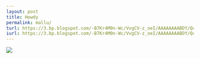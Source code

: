 ```yaml
---
layout: post
title: Howdy 
permalink: mallu/
turl: https://3.bp.blogspot.com/-B7Kr4M0n-Wc/VvgCV-z_oeI/AAAAAAAABDY/Qc21kLMPT7MjkL6Kpl5sqWIx2Tea6NlKg/s320/mallu%2BB%2Bgrade%2Bscene%2B%25281%2529.jpg
iurl: https://3.bp.blogspot.com/-B7Kr4M0n-Wc/VvgCV-z_oeI/AAAAAAAABDY/Qc21kLMPT7MjkL6Kpl5sqWIx2Tea6NlKg/s1600/mallu%2BB%2Bgrade%2Bscene%2B%25281%2529.jpg
---
```


<a href="{{page.iurl}}" class="thumbnail"><img class="img-responsive" src="{{page.turl}}"/></a>